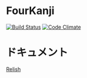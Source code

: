 # FourKanji

[![Build Status](https://travis-ci.org/Augment8/FourKanji.png?branch=master)](https://travis-ci.org/Augment8/FourKanji)
[![Code Climate](https://codeclimate.com/github/Augment8/FourKanji.png)](https://codeclimate.com/github/Augment8/FourKanji)

# ドキュメント

[Relish](https://www.relishapp.com/fourkanji/fourkanji/docs)
